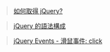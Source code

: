 > [如何取得 jQuery?](https://docs.f2e.idv.tw/jquery/how-to-get-jquery.html)

> [jQuery 的語法構成](https://docs.f2e.idv.tw/jquery/syntax.html)

> [jQuery Events - 滑鼠事件: click](https://docs.f2e.idv.tw/jquery/events-mouse.html#click)


